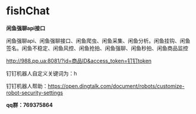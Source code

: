 # fishChat

**闲鱼强聊api接口**

闲鱼强聊api、闲鱼强聊接口、闲鱼爬虫、闲鱼采集、闲鱼分析。闲鱼挂钩、闲鱼签名。闲鱼不稳定、闲鱼风控、闲鱼抢拍、闲鱼强聊、闲鱼秒拍、闲鱼商品监控

http://988.pp.ua:8081/?id=商品ID&access_token=钉钉token

钉钉机器人自定义关键词为：h

钉钉机器人帮助：https://open.dingtalk.com/document/robots/customize-robot-security-settings

**qq群：769375864**


